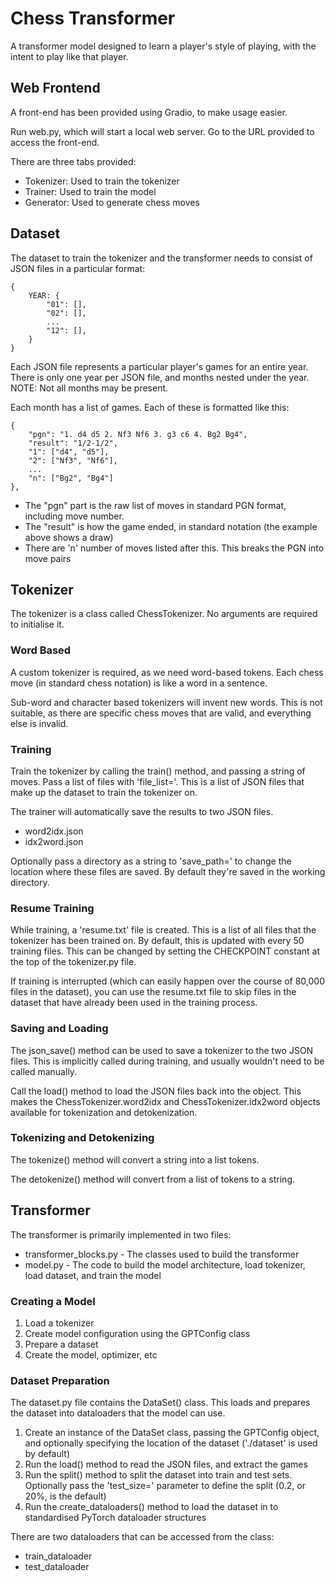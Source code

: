 # Chess Transformer

A transformer model designed to learn a player's style of playing, with the intent to play like that player.

## Web Frontend

A front-end has been provided using Gradio, to make usage easier.

Run web.py, which will start a local web server. Go to the URL provided to access the front-end.

There are three tabs provided:
* Tokenizer: Used to train the tokenizer
* Trainer: Used to train the model
* Generator: Used to generate chess moves

## Dataset

The dataset to train the tokenizer and the transformer needs to consist of JSON files in a particular format:
```
{
    YEAR: {
        "01": [],
        "02": [],
        ...
        "12": [],
    }
}
```

Each JSON file represents a particular player's games for an entire year. There is only one year per JSON file, and months nested under the year. NOTE: Not all months may be present.

Each month has a list of games. Each of these is formatted like this:
```
{
    "pgn": "1. d4 d5 2. Nf3 Nf6 3. g3 c6 4. Bg2 Bg4",
    "result": "1/2-1/2",
    "1": ["d4", "d5"],
    "2": ["Nf3", "Nf6"],
    ...
    "n": ["Bg2", "Bg4"]
},
```

* The "pgn" part is the raw list of moves in standard PGN format, including move number.
* The "result" is how the game ended, in standard notation (the example above shows a draw)
* There are 'n' number of moves listed after this. This breaks the PGN into move pairs

## Tokenizer

The tokenizer is a class called ChessTokenizer. No arguments are required to initialise it.

### Word Based

A custom tokenizer is required, as we need word-based tokens. Each chess move (in standard chess notation) is like a word in a sentence.

Sub-word and character based tokenizers will invent new words. This is not suitable, as there are specific chess moves that are valid, and everything else is invalid.

### Training

Train the tokenizer by calling the train() method, and passing a string of moves. Pass a list of files with 'file_list='. This is a list of JSON files that make up the dataset to train the tokenizer on.

The trainer will automatically save the results to two JSON files.
* word2idx.json
* idx2word.json

Optionally pass a directory as a string to 'save_path=' to change the location where these files are saved. By default they're saved in the working directory.

### Resume Training

While training, a 'resume.txt' file is created. This is a list of all files that the tokenizer has been trained on. By default, this is updated with every 50 training files. This can be changed by setting the CHECKPOINT constant at the top of the tokenizer.py file.

If training is interrupted (which can easily happen over the course of 80,000 files in the dataset), you can use the resume.txt file to skip files in the dataset that have already been used in the training process.

### Saving and Loading

The json_save() method can be used to save a tokenizer to the two JSON files. This is implicitly called during training, and usually wouldn't need to be called manually.

Call the load() method to load the JSON files back into the object. This makes the ChessTokenizer.word2idx and ChessTokenizer.idx2word objects available for tokenization and detokenization.

### Tokenizing and Detokenizing

The tokenize() method will convert a string into a list tokens.

The detokenize() method will convert from a list of tokens to a string.

## Transformer

The transformer is primarily implemented in two files:
* transformer_blocks.py - The classes used to build the transformer
* model.py - The code to build the model architecture, load tokenizer, load dataset, and train the model

### Creating a Model

1. Load a tokenizer
2. Create model configuration using the GPTConfig class
3. Prepare a dataset 
4. Create the model, optimizer, etc

### Dataset Preparation

The dataset.py file contains the DataSet() class. This loads and prepares the dataset into dataloaders that the model can use.

1. Create an instance of the DataSet class, passing the GPTConfig object, and optionally specifying the location of the dataset ('./dataset' is used by default)
2. Run the load() method to read the JSON files, and extract the games
3. Run the split() method to split the dataset into train and test sets. Optionally pass the 'test_size=' parameter to define the split (0.2, or 20%, is the default)
4. Run the create_dataloaders() method to load the dataset in to standardised PyTorch dataloader structures

There are two dataloaders that can be accessed from the class:
* train_dataloader
* test_dataloader
